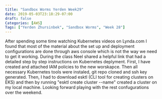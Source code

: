 ```yaml
---
title: "Sandbox Worms Yerden Week29"
date: 2019-05-03T23:18:29-07:00
draft: false
Categories: [AWS]
Tags: ["Yerden Zhursinbek", "Sandbox Worms", "Week 28"]
---
```

After spending some time watching Kubernetes videos on Lynda.com I found that most of the material about the set up and deployment configurations are done through aws console which is not the way we need to get it working. During the class Neel shared a helpful link that had a detailed step by step instructions on Kubernetes deplyment. 
First, I have created and attached IAM policies to the new worskapce. Then all necessary Kubernetes tools were instaled, git repo cloned and ssh key generated. 
Then, I had to download esktl (CLI tool for creating clusters on EKS) and then by running "esktl create cluster --name" created a cluster on my local machine.
Looking forward playing with the rest confugurations over the weekend. 


